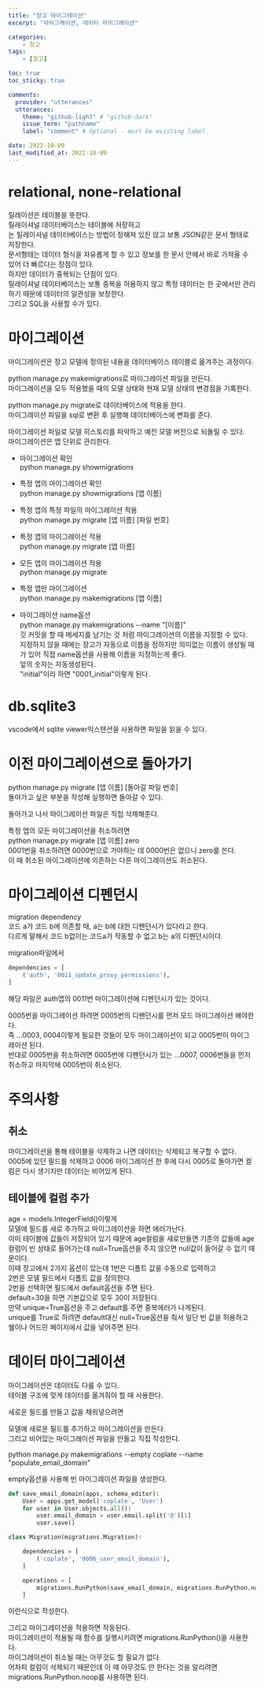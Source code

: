 ```yaml
---
title: "장고 마이그레이션"
excerpt: "마이그레이션, 데이터 마이그레이션"

categories:
    - 장고
tags:
    - [장고]

toc: true
toc_sticky: true

comments:
  provider: "utterances"
  utterances:
    theme: "github-light" # "github-dark"
    issue_term: "pathname"
    label: "comment" # Optional - must be existing label.

date: 2022-10-09
last_modified_at: 2022-10-09
---
```

# relational, none-relational
릴레이션은 테이블을 뜻한다.  
릴레이셔널 데이터베이스는 테이블에 저장하고  
논 릴레이셔널 데이터베이스는 방법이 정해져 있진 않고 보통 JSON같은 문서 형태로 저장한다.  
문서형태는 데이터 형식을 자유롭게 할 수 있고 정보를 한 문서 안에서 바로 가져올 수 있어 더 빠르다는 장점이 있다.  
하지만 데이터가 중복되는 단점이 있다.  
릴레이셔널 데이터베이스는 보통 중복을 허용하지 않고 특정 데이터는 한 곳에서만 관리하기 때문에 데이터의 일관성을 보장한다.  
그리고 SQL을 사용할 수가 있다.  

# 마이그레이션
마이그레이션은 장고 모델에 정의된 내용을 데이터베이스 테이블로 옮겨주는 과정이다.  

python manage.py makemigrations로 마이그레이션 파일을 만든다.  
마이그레이션을 모두 적용했을 때의 모델 상태와 현재 모델 상태의 변경점을 기록한다.  

python manage.py migrate로 데이터베이스에 적용을 한다.  
마이그레이션 파일을 sql로 변환 후 실행해 데이터베이스에 변화를 준다.  

마이그레이션 파일로 모델 히스토리를 파악하고 예전 모델 버전으로 되돌릴 수 있다.  
마이그레이션은 앱 단위로 관리한다.  

- 마이그레이션 확인  
python manage.py showmigrations  

- 특정 앱의 마이그레이션 확인  
python manage.py showmigrations [앱 이름]  

- 특정 앱의 특정 파일의 마이그레이션 적용  
python manage.py migrate [앱 이름] [파일 번호]  

- 특정 앱의 마이그레이션 적용  
python manage.py migrate [앱 이름]  

- 모든 앱의 마이그레이션 적용  
python manage.py migrate  

- 특정 앱만 마이그레이션  
python manage.py makemigrations [앱 이름]  

- 마이그레이션 name옵션  
python manage.py makemigrations --name "[이름]"  
깃 커밋을 할 때 메세지를 남기는 것 처럼 마이그레이션의 이름을 지정할 수 있다. 지정하지 않을 때에는 장고가 자동으로 이름을 정하지만 의미없는 이름이 생성될 때가 있어 직접 name옵션을 사용해 이름을 지정하는게 좋다.  
앞의 숫자는 자동생성된다.  
"initial"이라 하면 "0001_initial"이렇게 된다.  

# db.sqlite3
vscode에서 sqlite viewer익스텐션을 사용하면 파일을 읽을 수 있다.  

# 이전 마이그레이션으로 돌아가기
python manage.py migrate [앱 이름] [돌아갈 파일 번호]  
돌아가고 싶은 부분을 작성해 실행하면 돌아갈 수 있다.  

돌아가고 나서 마이그레이션 파일은 직접 삭제해준다.  

특정 앱의 모든 마이그레이션을 취소하려면  
python manage.py migrate [앱 이름] zero  
0001번을 취소하려면 0000번으로 가야하는 데 0000번은 없으니 zero를 쓴다.  
이 때 취소된 마이그레이션에 의존하는 다른 마이그레이션도 취소된다.  

# 마이그레이션 디펜던시
migration dependency  
코드 a가 코드 b에 의존할 때, a는 b에 대한 디펜던시가 있다라고 한다.  
다르게 말해서 코드 b없이는 코드a가 작동할 수 없고 b는 a의 디펜던시이다.  

migration파일에서  
```python
dependencies = [
    ('auth', '0011_update_proxy_permissions'),
]
```
해당 파일은 auth앱의 0011번 마이그레이션에 디펜던시가 있는 것이다.  

0005번을 마이그레이션 하려면 0005번의 디펜던시를 먼저 모드 마이그레이션 해야한다.  
즉 ...0003, 0004이렇게 필요한 것들이 모두 마이그레이션이 되고 0005번이 마이그레이션 된다.  
반대로 0005번을 취소하려면 0005번에 디펜던시가 있는 ...0007, 0006번들을 먼저 취소하고 마지막에 0005번이 취소된다.  

# 주의사항
## 취소
마이그레이션을 통해 테이블을 삭제하고 나면 데이터는 삭제되고 복구할 수 없다.  
0005에 있던 필드를 삭제하고 0006 마이그레이션 한 후에 다시 0005로 돌아가면 컬럼은 다시 생기지만 데이터는 비어있게 된다.  

## 테이블에 컬럼 추가
age = models.IntegerField()이렇게  
모델에 필드를 새로 추가하고 마이그레이션을 하면 에러가난다.  
이미 테이블에 값들이 저장되어 있기 때문에 age컬럼을 새로만들면 기존의 값들에 age컬럼이 빈 상태로 들어가는데 null=True옵션을 주지 않으면 null값이 들어갈 수 없기 때문이다.  
이때 장고에서 2가지 옵션이 있는데 1번은 디폴트 값을 수동으로 입력하고  
2번은 모델 필드에서 디폴트 값을 정의한다.  
2번을 선택하면 필드에서 default옵션을 주면 된다.  
default=30을 하면 기본값으로 모두 30이 저장된다.  
만약 unique=True옵션을 주고 default를 주면 중복에러가 나게된다.  
unique를 True로 하려면 default대신 null=True옵션을 줘서 일단 빈 값을 허용하고 쉘이나 어드민 페이지에서 값을 넣어주면 된다.  

# 데이터 마이그레이션
마이그레이션은 데이터도 다룰 수 있다.  
테이블 구조에 맞게 데이터를 옮겨줘야 할 때 사용한다.  

새로운 필드를 만들고 값을 채워넣으려면  

모델에 새로운 필드를 추가하고 마이그레이션을 만든다.  
그리고 비어있는 마이그레이션 파일을 만들고 직접 작성한다.  

python manage.py makemigrations --empty coplate --name "populate_email_domain"  

empty옵션을 사용해 빈 마이그레이션 파일을 생성한다.  

```python
def save_email_domain(apps, schema_editor):
    User = apps.get_model('coplate', 'User')
    for user in User.objects.all():
        user.email_domain = user.email.split('@')[1]
        user.save()

class Migration(migrations.Migration):

    dependencies = [
        ('coplate', '0006_user_email_domain'),
    ]

    operations = [
        migrations.RunPython(save_email_domain, migrations.RunPython.noop),
    ]
```
이런식으로 작성한다.  

그리고 마이그레이션을 적용하면 작동된다.  
마이그레이션이 적용될 때 함수를 실행시키려면 migrations.RunPython()을 사용한다.  
마이그레이션이 취소될 때는 아무것도 할 필요가 없다.  
어차피 컬럼이 삭제되기 때문인데 이 때 아무것도 안 한다는 것을 알리려면 migrations.RunPython.noop를 사용하면 된다.  







